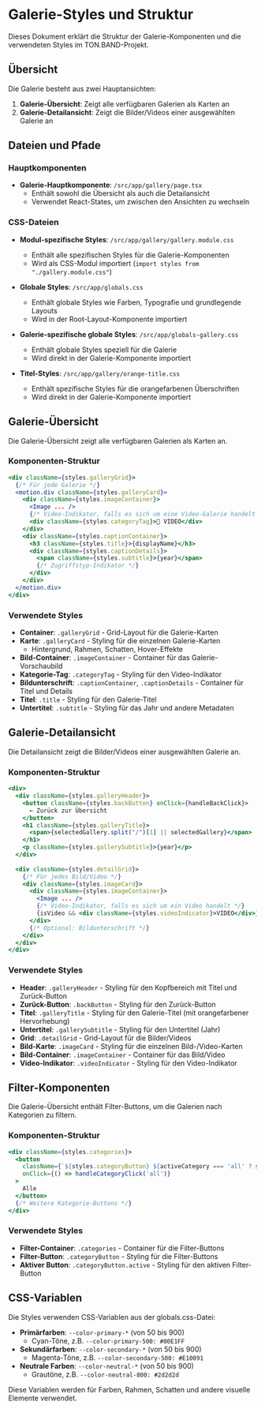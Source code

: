 # Galerie-Styles und Struktur

Dieses Dokument erklärt die Struktur der Galerie-Komponenten und die verwendeten Styles im TON.BAND-Projekt.

## Übersicht

Die Galerie besteht aus zwei Hauptansichten:
1. **Galerie-Übersicht**: Zeigt alle verfügbaren Galerien als Karten an
2. **Galerie-Detailansicht**: Zeigt die Bilder/Videos einer ausgewählten Galerie an

## Dateien und Pfade

### Hauptkomponenten

- **Galerie-Hauptkomponente**: `/src/app/gallery/page.tsx`
  - Enthält sowohl die Übersicht als auch die Detailansicht
  - Verwendet React-States, um zwischen den Ansichten zu wechseln

### CSS-Dateien

- **Modul-spezifische Styles**: `/src/app/gallery/gallery.module.css`
  - Enthält alle spezifischen Styles für die Galerie-Komponenten
  - Wird als CSS-Modul importiert (`import styles from "./gallery.module.css"`)

- **Globale Styles**: `/src/app/globals.css`
  - Enthält globale Styles wie Farben, Typografie und grundlegende Layouts
  - Wird in der Root-Layout-Komponente importiert

- **Galerie-spezifische globale Styles**: `/src/app/globals-gallery.css`
  - Enthält globale Styles speziell für die Galerie
  - Wird direkt in der Galerie-Komponente importiert

- **Titel-Styles**: `/src/app/gallery/orange-title.css`
  - Enthält spezifische Styles für die orangefarbenen Überschriften
  - Wird direkt in der Galerie-Komponente importiert

## Galerie-Übersicht

Die Galerie-Übersicht zeigt alle verfügbaren Galerien als Karten an.

### Komponenten-Struktur

```jsx
<div className={styles.galleryGrid}>
  {/* Für jede Galerie */}
  <motion.div className={styles.galleryCard}>
    <div className={styles.imageContainer}>
      <Image ... />
      {/* Video-Indikator, falls es sich um eine Video-Galerie handelt */}
      <div className={styles.categoryTag}>🎥 VIDEO</div>
    </div>
    <div className={styles.captionContainer}>
      <h3 className={styles.title}>{displayName}</h3>
      <div className={styles.captionDetails}>
        <span className={styles.subtitle}>{year}</span>
        {/* Zugriffstyp-Indikator */}
      </div>
    </div>
  </motion.div>
</div>
```

### Verwendete Styles

- **Container**: `.galleryGrid` - Grid-Layout für die Galerie-Karten
- **Karte**: `.galleryCard` - Styling für die einzelnen Galerie-Karten
  - Hintergrund, Rahmen, Schatten, Hover-Effekte
- **Bild-Container**: `.imageContainer` - Container für das Galerie-Vorschaubild
- **Kategorie-Tag**: `.categoryTag` - Styling für den Video-Indikator
- **Bildunterschrift**: `.captionContainer`, `.captionDetails` - Container für Titel und Details
- **Titel**: `.title` - Styling für den Galerie-Titel
- **Untertitel**: `.subtitle` - Styling für das Jahr und andere Metadaten

## Galerie-Detailansicht

Die Detailansicht zeigt die Bilder/Videos einer ausgewählten Galerie an.

### Komponenten-Struktur

```jsx
<div>
  <div className={styles.galleryHeader}>
    <button className={styles.backButton} onClick={handleBackClick}>
      ← Zurück zur Übersicht
    </button>
    <h1 className={styles.galleryTitle}>
      <span>{selectedGallery.split("/")[1] || selectedGallery}</span>
    </h1>
    <p className={styles.gallerySubtitle}>{year}</p>
  </div>
  
  <div className={styles.detailGrid}>
    {/* Für jedes Bild/Video */}
    <div className={styles.imageCard}>
      <div className={styles.imageContainer}>
        <Image ... />
        {/* Video-Indikator, falls es sich um ein Video handelt */}
        {isVideo && <div className={styles.videoIndicator}>VIDEO</div>}
      </div>
      {/* Optional: Bildunterschrift */}
    </div>
  </div>
</div>
```

### Verwendete Styles

- **Header**: `.galleryHeader` - Styling für den Kopfbereich mit Titel und Zurück-Button
- **Zurück-Button**: `.backButton` - Styling für den Zurück-Button
- **Titel**: `.galleryTitle` - Styling für den Galerie-Titel (mit orangefarbener Hervorhebung)
- **Untertitel**: `.gallerySubtitle` - Styling für den Untertitel (Jahr)
- **Grid**: `.detailGrid` - Grid-Layout für die Bilder/Videos
- **Bild-Karte**: `.imageCard` - Styling für die einzelnen Bild-/Video-Karten
- **Bild-Container**: `.imageContainer` - Container für das Bild/Video
- **Video-Indikator**: `.videoIndicator` - Styling für den Video-Indikator

## Filter-Komponenten

Die Galerie-Übersicht enthält Filter-Buttons, um die Galerien nach Kategorien zu filtern.

### Komponenten-Struktur

```jsx
<div className={styles.categories}>
  <button
    className={`${styles.categoryButton} ${activeCategory === 'all' ? styles.active : ''}`}
    onClick={() => handleCategoryClick('all')}
  >
    Alle
  </button>
  {/* Weitere Kategorie-Buttons */}
</div>
```

### Verwendete Styles

- **Filter-Container**: `.categories` - Container für die Filter-Buttons
- **Filter-Button**: `.categoryButton` - Styling für die Filter-Buttons
- **Aktiver Button**: `.categoryButton.active` - Styling für den aktiven Filter-Button

## CSS-Variablen

Die Styles verwenden CSS-Variablen aus der globals.css-Datei:

- **Primärfarben**: `--color-primary-*` (von 50 bis 900)
  - Cyan-Töne, z.B. `--color-primary-500: #00E1FF`
- **Sekundärfarben**: `--color-secondary-*` (von 50 bis 900)
  - Magenta-Töne, z.B. `--color-secondary-500: #E10091`
- **Neutrale Farben**: `--color-neutral-*` (von 50 bis 900)
  - Grautöne, z.B. `--color-neutral-800: #2d2d2d`

Diese Variablen werden für Farben, Rahmen, Schatten und andere visuelle Elemente verwendet.

